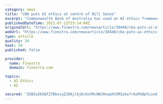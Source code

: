 ```yaml
---
category: news
title: "CBA puts AI ethics at centre of Bill Sense"
excerpt: "Commonwealth Bank of Australia has used an AI ethics framework being developed by the country's government to help design a service that tells customers when their bill payments are due."
publishedDateTime: 2021-07-12T23:14:00Z
originalUrl: "https://www.finextra.com/newsarticle/38440/cba-puts-ai-ethics-at-centre-of-bill-sense"
webUrl: "https://www.finextra.com/newsarticle/38440/cba-puts-ai-ethics-at-centre-of-bill-sense"
type: article
quality: 34
heat: 34
published: false

provider:
  name: Finextra
  domain: finextra.com

topics:
  - AI Ethics
  - AI

secured: "ZUBIwI6XQfZ7BbssyZJDAjlkjH/GxXRcOWJ8nqaXV3M3yko7rAzRhBpYLsod1UdBrc5FDyqsRmFI+jJ0pBgbfwlQS7W9oFKEq5J98DnUouECLsoM2c0lAEfA3Q9WdfPNhaBrqrNpNCogHm/ZXMYksZbZ+t8fF8w6pFoi4Th4i/h/4unrIaiWYR2898585JFv7mmedVw4GBel8qmLE6jMZddWGbuP6rNzBl7Zjb17MUhRKuq1/qdhLByaZ4Wrn8YySxCN4yX+XORKuUIKdHirk9467jVjODx6UQLtYj3UY7T2q68q6Ft1NpshY+eq6AnitTp32lr23iX3vzfpLsXIanIqvG/Opwllcr1j2X2OKJw=;5zvWXCTi/HGWcJgjFYMOyQ=="
---
```


